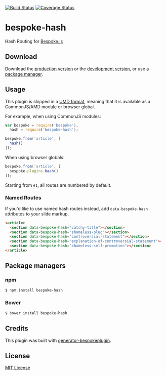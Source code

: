[![Build Status](https://secure.travis-ci.org/markdalgleish/bespoke-hash.png?branch=master)](https://travis-ci.org/markdalgleish/bespoke-hash) [![Coverage Status](https://coveralls.io/repos/markdalgleish/bespoke-hash/badge.png)](https://coveralls.io/r/markdalgleish/bespoke-hash)

# bespoke-hash

Hash Routing for [Bespoke.js](https://github.com/markdalgleish/bespoke.js)

## Download

Download the [production version][min] or the [development version][max], or use a [package manager](#package-managers).

[min]: https://raw.github.com/markdalgleish/bespoke-hash/master/dist/bespoke-hash.min.js
[max]: https://raw.github.com/markdalgleish/bespoke-hash/master/dist/bespoke-hash.js

## Usage

This plugin is shipped in a [UMD format](https://github.com/umdjs/umd), meaning that it is available as a CommonJS/AMD module or browser global.

For example, when using CommonJS modules:

```js
var bespoke = require('bespoke'),
  hash = require('bespoke-hash');

bespoke.from('article', [
  hash()
]);
```

When using browser globals:

```js
bespoke.from('article', [
  bespoke.plugins.hash()
]);
```

Starting from `#1`, all routes are numbered by default.

### Named Routes

If you'd like to use named hash routes instead, add `data-bespoke-hash` attributes to your slide markup.

```html
<article>
  <section data-bespoke-hash="catchy-title"></section>
  <section data-bespoke-hash="shameless-plug"></section>
  <section data-bespoke-hash="controversial-statement"></section>
  <section data-bespoke-hash="explanation-of-controversial-statement"></section>
  <section data-bespoke-hash="shameless-self-promotion"></section>
</article>
```

## Package managers

### npm

```bash
$ npm install bespoke-hash
```

### Bower

```bash
$ bower install bespoke-hash
```

## Credits

This plugin was built with [generator-bespokeplugin](https://github.com/markdalgleish/generator-bespokeplugin).

## License

[MIT License](http://en.wikipedia.org/wiki/MIT_License)
